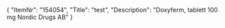 {
  "ItemNr": "154054",
  "Title": "test",
  "Description": "Doxyferm, tablett 100 mg Nordic Drugs AB"
}